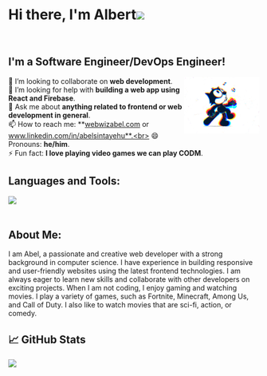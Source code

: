 
# Hi there, I'm Albert<img src="https://raw.githubusercontent.com/MartinHeinz/MartinHeinz/master/wave.gif" width="35px">
<br>


## I'm a Software Engineer/DevOps Engineer!

<img align=right src="https://github.com/a3ela/Blog-web-app/blob/main/output-onlinegiftools.gif" alt="drawing" width="30%"/>

👯 I’m looking to collaborate on **web development**.<br>
🤔 I’m looking for help with  **building a web app using React and Firebase**.<br>
💬 Ask me about  **anything related to frontend or web development in general**.<br>
📫 How to reach me:  **<a href="mailto:webwizabel.com">webwizabel.com</a> or www.linkedin.com/in/abelsintayehu**.<br>
😄 Pronouns:  **he/him**.<br>
⚡ Fun fact:  **I love playing video games we can play CODM**.<br>


## Languages and Tools:
<div>
<img src='https://skillicons.dev/icons?i=python,flask,js,html,css,mysql,mongodb,express,react,nodejs,nginx,npm,ubuntu,linux,vim,bash,vscode,vite)](https://skillicons.dev' />
</div>
<div align=left>
 <br/>
 
 ## About Me:
 I am Abel, a passionate and creative web developer with a strong background in computer science. I have experience in building responsive and user-friendly websites using the latest frontend technologies. I am always eager to learn new skills and collaborate with other developers on exciting projects. When I am not coding, I enjoy gaming and watching movies. I play a variety of games, such as Fortnite, Minecraft, Among Us, and Call of Duty. I also like to watch movies that are sci-fi, action, or comedy.
</div>



## 📈 GitHub Stats

<a href="https://github.com/a3ela/a3ela">
  <img align="center" src="https://github-readme-stats.vercel.app/api/top-langs/?username=a3ela&hide=java,html&theme=radical&layout=compact&langs_count=8&hide_border=true&bg_color=0D1117&text_color=FFFFFF&title_color=FF0000&icon_color=FF0000&border_color=FF0000&card_width=445"/>
</a>
<!--<a href="https://github.com/a3ela/a3ela">
  <img align="center" src="https://github-readme-stats.vercel.app/api?username=a3ela&show_icons=true&line_height=27&count_private=true&theme=radical&hide_border=true&bg_color=0D1117&text_color=FFFFFF&title_color=FF0000&icon_color=FF0000&border_color=FF0000"/>
</a>

<!---
a3ela/a3ela is a ✨ special ✨ repository because its `README.md` (this file) appears on your GitHub profile.
You can click the Preview link to take a look at your changes.
--->
